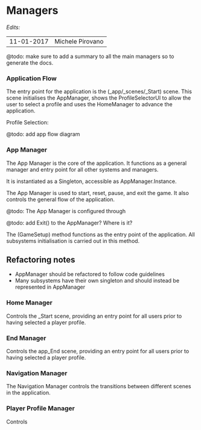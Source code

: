 Managers
===============

*Edits:*

<table>
  <tr>
    <td>11-01-2017</td>
    <td>Michele Pirovano</td>
  </tr>
</table>

@todo: make sure to add a summary to all the main managers so to generate the docs.

### Application Flow

The entry point for the application is the (_app/_scenes/_Start) scene.
This scene initialises the AppManager, shows the ProfileSelectorUI 
 to allow the user to select a profile and uses the HomeManager to advance the application. 

Profile Selection:
 
@todo: add app flow diagram

 
### App Manager

The App Manager is the core of the application.
It functions as a general manager and entry point for all other systems and managers.

It is instantiated as a Singleton, accessible as AppManager.Instance.

The App Manager is used to start, reset, pause, and exit the game.
It also controls the general flow of the application.

@todo: The App Manager is configured through 

@todo: add Exit() to the AppManager? Where is it?

The (GameSetup) method functions as the entry point of the application.
All subsystems initialisation is carried out in this method.

## Refactoring notes

 * AppManager should be refactored to follow code guidelines
 * Many subsystems have their own singleton and should instead be represented in AppManager

### Home Manager

Controls the _Start scene, providing an entry point for all users prior to having selected a player profile. 
   
### End Manager

Controls the app_End scene, providing an entry point for all users prior to having selected a player profile. 
   
### Navigation Manager

The Navigation Manager controls the transitions between different scenes in the application.

### Player Profile Manager

Controls

